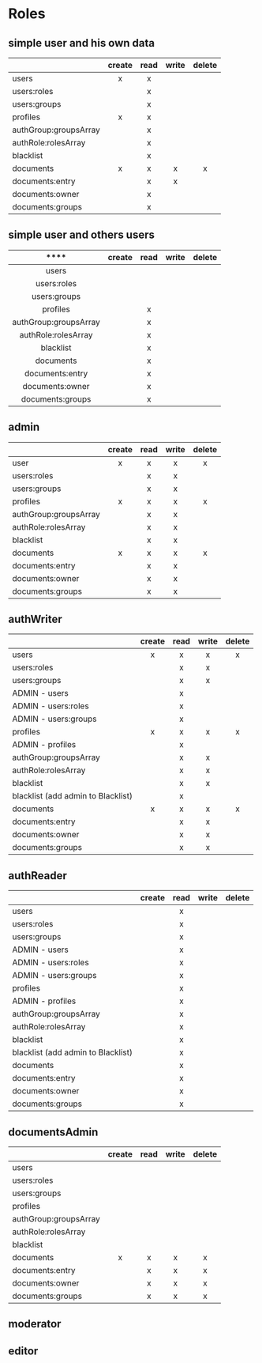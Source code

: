 # Roles

## simple user and his own data

|                       | ****create**** | ****read**** | ****write**** | ****delete**** |
|-----------------------|:--------------:|:------------:|:-------------:|:--------------:|
| users                 | x              | x            |               |                |
| users:roles           |                | x            |               |                |
| users:groups          |                | x            |               |                |
| profiles              | x              | x            |               |                |
| authGroup:groupsArray |                | x            |               |                |
| authRole:rolesArray   |                | x            |               |                |
| blacklist             |                | x            |               |                |
| documents             | x              | x            | x             | x              |
| documents:entry       |                | x            | x             |                |
| documents:owner       |                | x            |               |                |
| documents:groups      |                | x            |               |                |

## simple user and others users

| ****                  | ****create**** | ****read**** | ****write**** | ****delete**** |
|:---------------------:|:--------------:|:------------:|:-------------:|:--------------:|
| users                 |                |              |               |                |
| users:roles           |                |              |               |                |
| users:groups          |                |              |               |                |
| profiles              |                | x            |               |                |
| authGroup:groupsArray |                | x            |               |                |
| authRole:rolesArray   |                | x            |               |                |
| blacklist             |                | x            |               |                |
| documents             |                | x            |               |                |
| documents:entry       |                | x            |               |                |
| documents:owner       |                | x            |               |                |
| documents:groups      |                | x            |               |                |

## admin

|                       | ****create**** | ****read**** | ****write**** | ****delete**** |
|-----------------------|:--------------:|:------------:|:-------------:|:--------------:|
| user                  | x              | x            | x             | x              |
| users:roles           |                | x            | x             |                |
| users:groups          |                | x            | x             |                |
| profiles              | x              | x            | x             | x              |
| authGroup:groupsArray |                | x            | x             |                |
| authRole:rolesArray   |                | x            | x             |                |
| blacklist             |                | x            | x             |                |
| documents             | x              | x            | x             | x              |
| documents:entry       |                | x            | x             |                |
| documents:owner       |                | x            | x             |                |
| documents:groups      |                | x            | x             |                |

## authWriter

|                                      | **create** | **read** | **write** | **delete** |
|--------------------------------------|:----------:|:--------:|:---------:|:----------:|
| users                                | x          | x        | x         | x          |
| users:roles                          |            | x        | x         |            |
| users:groups                         |            | x        | x         |            |
| ADMIN \- users                       |            | x        |           |            |
| ADMIN \- users:roles                 |            | x        |           |            |
| ADMIN \- users:groups                |            | x        |           |            |
| profiles                             | x          | x        | x         | x          |
| ADMIN \- profiles                    |            | x        |           |            |
| authGroup:groupsArray                |            | x        | x         |            |
| authRole:rolesArray                  |            | x        | x         |            |
| blacklist                            |            | x        | x         |            |
| blacklist \(add admin to Blacklist\) |            | x        |           |            |
| documents                            | x          | x        | x         | x          |
| documents:entry                      |            | x        | x         |            |
| documents:owner                      |            | x        | x         |            |
| documents:groups                     |            | x        | x         |            |

## authReader

|                                        | ****create**** | ****read**** | ****write**** | ****delete**** |
|----------------------------------------|:--------------:|:------------:|:-------------:|:--------------:|
| users                                  |                | x            |               |                |
| users:roles                            |                | x            |               |                |
| users:groups                           |                | x            |               |                |
| ADMIN \- users                         |                | x            |               |                |
| ADMIN \- users:roles                   |                | x            |               |                |
| ADMIN \- users:groups                  |                | x            |               |                |
| profiles                               |                | x            |               |                |
| ADMIN \- profiles                      |                | x            |               |                |
| authGroup:groupsArray                  |                | x            |               |                |
| authRole:rolesArray                    |                | x            |               |                |
| blacklist                              |                | x            |               |                |
| blacklist \(add admin to Blacklist\)   |                | x            |               |                |
| documents                              |                | x            |               |                |
| documents:entry                        |                | x            |               |                |
| documents:owner                        |                | x            |               |                |
| documents:groups                       |                | x            |               |                |

## documentsAdmin

|                       | ****create**** | ****read**** | ****write**** | ****delete**** |
|-----------------------|:--------------:|:------------:|:-------------:|:--------------:|
| users                                  |                |              |               |                |
| users:roles           |                |              |               |                |
| users:groups          |                |              |               |                |
| profiles              |                |              |               |                |
| authGroup:groupsArray |                |              |               |                |
| authRole:rolesArray   |                |              |               |                |
| blacklist             |                |              |               |                |
| documents             | x              | x            | x             | x              |
| documents:entry       |                | x            | x             | x              |
| documents:owner       |                | x            | x             | x              |
| documents:groups      |                | x            | x             | x              |


## moderator


## editor